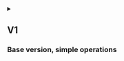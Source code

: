 <details>
<summary>

## V1
### Base version, simple operations

</summary>

## {{anon}}

1. {{as_an}} use public API or website to retrieve detailed information about any {{p_or_d}} in the database
2. {{as_an}} use public API or website to retrieve list of Parts or Drones in the database
3. {{as_an}} use public API or website to retrieve list of Parts or Drones in the database, filtered by category or category-specific values
4. {{as_an}} use public API or website to search for {{p_or_d}} and retrieve list of results

## {{admin}}

1. {{as_ad}} do everything {{anon}} does
2. {{as_ad}} use Django admin website do manage database
3. {{as_ad}} CRUD any Part
4. {{as_ad}} CRUD any Drone

</details>
